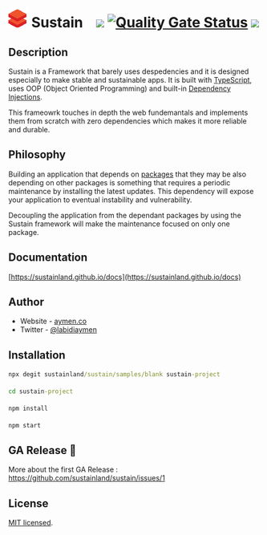 
# ![](public/logo.png) Sustain &nbsp;&nbsp;  ![](https://github.com/labidiaymen/sustain/workflows/Sustain%20CI/badge.svg) [![Quality Gate Status](https://sonarcloud.io/api/project_badges/measure?project=labidiaymen_sustain&metric=alert_status)](https://sonarcloud.io/dashboard?id=labidiaymen_sustain) ![](https://codecov.io/gh/labidiaymen/sustain/branch/master/graph/badge.svg) 




## Description

Sustain is a Framework that barely uses despedencies and it is designed especially to make stable and sustainable apps. It is built with [TypeScript](https://www.typescriptlang.org/), uses OOP (Object Oriented Programming) and built-in [Dependency Injections](https://en.wikipedia.org/wiki/Dependency_injection). 

This frameowrk touches in depth the web fundemantals and implements them from scratch with zero dependencies which makes it more reliable and durable.

## Philosophy

Building an application that depends on [packages](https://www.npmjs.com/) that they may be also depending on other packages is something that requires a periodic maintenance by installing the latest updates. 
This dependency will expose your application to eventual instability and vulnerability. 

Decoupling the application from the dependant packages by using the Sustain framework will make the maintenance focused on only one package.

## Documentation
 [https://sustainland.github.io/docs](https://sustainland.github.io/docs)

## Author

* Website - [aymen.co](https://aymen.co)
* Twitter - [@labidiaymen](https://twitter.com/labidiaymen)

## Installation

```cmd
npx degit sustainland/sustain/samples/blank sustain-project

cd sustain-project

npm install

npm start
```

## GA Release 🚀
More about the first GA Release : https://github.com/sustainland/sustain/issues/1

## License

[MIT licensed](LICENSE).
